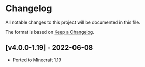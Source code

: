 # Changelog
All notable changes to this project will be documented in this file.

The format is based on [Keep a Changelog].

## [v4.0.0-1.19] - 2022-06-08
- Ported to Minecraft 1.19

[Keep a Changelog]: https://keepachangelog.com/en/1.0.0/